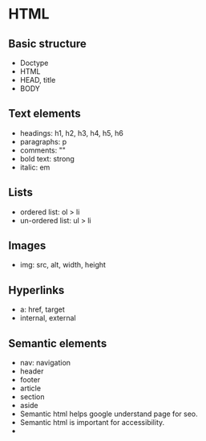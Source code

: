 # HTML

## Basic structure
- Doctype
- HTML
- HEAD, title
- BODY

## Text elements
- headings: h1, h2, h3, h4, h5, h6
- paragraphs: p
- comments: "<!-- some comments -->"
- bold text: strong
- italic: em

## Lists
- ordered list: ol > li
- un-ordered list: ul > li

## Images
- img: src, alt, width, height

## Hyperlinks
- a: href, target
- internal, external

## Semantic elements
- nav: navigation
- header
- footer
- article
- section
- aside
- Semantic html helps google understand page for seo.
- Semantic html is important for accessibility.
- 
